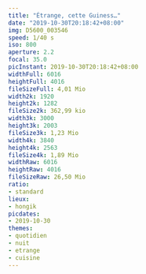 ```yaml
---
title: "Étrange, cette Guiness…"
date: "2019-10-30T20:18:42+08:00"
img: D5600_003546
speed: 1/40 s
iso: 800
aperture: 2.2
focal: 35.0
picInstant: 2019-10-30T20:18:42+08:00
widthFull: 6016
heightFull: 4016
fileSizeFull: 4,01 Mio
width2k: 1920
height2k: 1282
fileSize2k: 362,99 kio
width3k: 3000
height3k: 2003
fileSize3k: 1,23 Mio
width4k: 3840
height4k: 2563
fileSize4k: 1,89 Mio
widthRaw: 6016
heightRaw: 4016
fileSizeRaw: 26,50 Mio
ratio:
- standard
lieux:
- hongik
picdates:
- 2019-10-30
themes:
- quotidien
- nuit
- etrange
- cuisine
---
```


